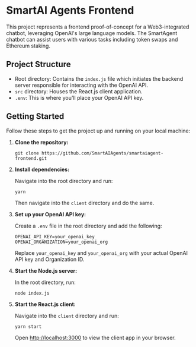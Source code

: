 # SmartAI Agents Frontend

This project represents a frontend proof-of-concept for a Web3-integrated chatbot, leveraging OpenAI's large language models. The SmartAgent chatbot can assist users with various tasks including token swaps and Ethereum staking.

## Project Structure

- Root directory: Contains the `index.js` file which initiates the backend server responsible for interacting with the OpenAI API.
- `src` directory: Houses the React.js client application.
- `.env`: This is where you'll place your OpenAI API key.

## Getting Started

Follow these steps to get the project up and running on your local machine:

1. **Clone the repository:**

    ```
    git clone https://github.com/SmartAIAgents/smartaiagent-frontend.git
    ```

2. **Install dependencies:**

    Navigate into the root directory and run:

    ```
    yarn
    ```

    Then navigate into the `client` directory and do the same.

3. **Set up your OpenAI API key:**

    Create a `.env` file in the root directory and add the following:

    ```
    OPENAI_API_KEY=your_openai_key
    OPENAI_ORGANIZATION=your_openai_org
    ```

    Replace `your_openai_key` and `your_openai_org` with your actual OpenAI API key and Organization ID.

4. **Start the Node.js server:**

    In the root directory, run:

    ```
    node index.js
    ```

5. **Start the React.js client:**

    Navigate into the `client` directory and run:

    ```
    yarn start
    ```

    Open [http://localhost:3000](http://localhost:3000) to view the client app in your browser.
